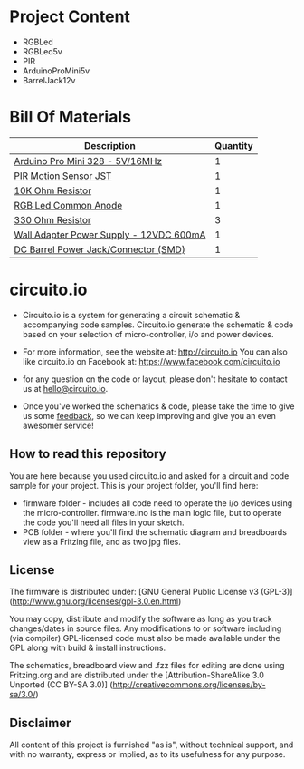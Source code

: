 Project Content
===============
*	RGBLed
*	RGBLed5v
*	PIR
*	ArduinoProMini5v
*	BarrelJack12v

Bill Of Materials
===
|Description|Quantity|
|-----------|--------|
[Arduino Pro Mini 328 - 5V/16MHz](https://www.sparkfun.com/products/11113)|1
[PIR Motion Sensor JST](https://www.sparkfun.com/products/13285)|1
[10K Ohm Resistor](https://www.sparkfun.com/products/8374)|1
[RGB Led Common Anode](https://www.sparkfun.com/products/10820)|1
[330 Ohm Resistor](https://www.sparkfun.com/products/8377)|3
[Wall Adapter Power Supply - 12VDC 600mA](https://www.sparkfun.com/products/9442)|1
[DC Barrel Power Jack/Connector (SMD)](https://www.sparkfun.com/products/12748)|1


circuito.io
===========

* Circuito.io is a system for generating a circuit schematic & accompanying code samples.
Circuito.io generate the schematic & code based on your selection of micro-controller, i/o and power devices.

* For more information, see the website at: http://circuito.io
You can also like circuito.io on Facebook at: https://www.facebook.com/circuito.io

* for any question on the code or layout, please don't hesitate to contact us at hello@circuito.io.

* Once you've worked the schematics & code, please take the time to give us some [feedback](https://circuito.typeform.com/to/pfKypx), so we can keep improving and give you an even awesomer service!


How to read this repository
---------------------------
You are here because you used circuito.io and asked for a circuit and code sample for your project.
This is your project folder, you'll find here:
* firmware folder - includes all code need to operate the i/o devices using the micro-controller. firmware.ino is the main logic file, but to operate the code you'll need all files in your sketch.
* PCB folder - where you'll find the schematic diagram and breadboards view as a Fritzing file, and as two jpg files.

License
-------
The firmware is distributed under:
[GNU General Public License v3 (GPL-3)] (http://www.gnu.org/licenses/gpl-3.0.en.html)

You may copy, distribute and modify the software as long as you track changes/dates in source files. 
Any modifications to or software including (via compiler) GPL-licensed code must also be made available under the GPL 
along with build & install instructions.

The schematics, breadboard view and .fzz files for editing are done using Fritzing.org and are distributed under the 
[Attribution-ShareAlike 3.0 Unported (CC BY-SA 3.0)] (http://creativecommons.org/licenses/by-sa/3.0/)

Disclaimer
----------
All content of this project is furnished "as is", without technical support, and with no
warranty, express or implied, as to its usefulness for any purpose.
